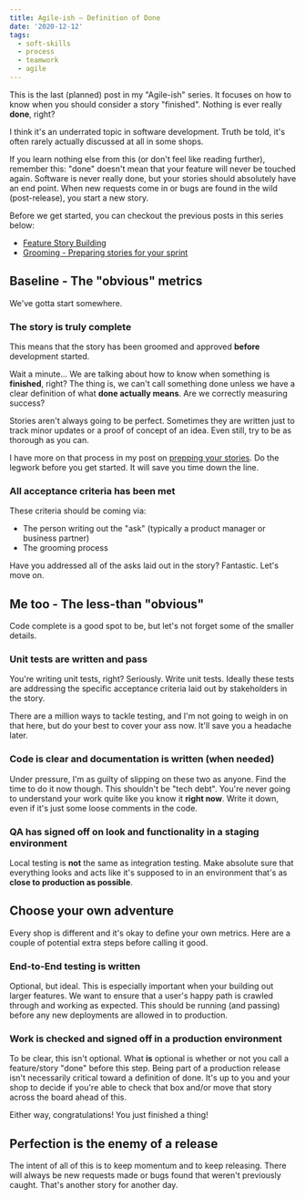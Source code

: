 ```yaml
---
title: Agile-ish — Definition of Done
date: '2020-12-12'
tags:
  - soft-skills
  - process
  - teamwork
  - agile
---
```


This is the last (planned) post in my "Agile-ish" series. It focuses on how to know when you should consider a story "finished". Nothing is ever really **done**, right?

I think it's an underrated topic in software development. Truth be told, it's often rarely actually discussed at all in some shops.

If you learn nothing else from this (or don't feel like reading further), remember this: "done" doesn't mean that your feature will never be touched again. Software is never really done, but your stories should absolutely have an end point. When new requests come in or bugs are found in the wild (post-release), you start a new story.

Before we get started, you can checkout the previous posts in this series below:

* [Feature Story Building](https://roberthigdon.dev/posts/agile-feature-building/)
* [Grooming - Preparing stories for your sprint](https://roberthigdon.dev/posts/agile-grooming-for-sprint/)

## Baseline - The "obvious" metrics

We've gotta start somewhere.

### The story is truly complete

This means that the story has been groomed and approved **before** development started.

Wait a minute... We are talking about how to know when something is **finished**, right? The thing is, we can't call something done unless we have a clear definition of what **done actually means**. Are we correctly measuring success?

Stories aren't always going to be perfect. Sometimes they are written just to track minor updates or a proof of concept of an idea. Even still, try to be as thorough as you can. 

I have more on that process in my post on [prepping your stories](https://roberthigdon.dev/posts/agile-grooming-for-sprint/). Do the legwork before you get started. It will save you time down the line.

### All acceptance criteria has been met

These criteria should be coming via:

* The person writing out the "ask" (typically a product manager or business partner)
* The grooming process

Have you addressed all of the asks laid out in the story? Fantastic. Let's move on.

## Me too - The less-than "obvious"

Code complete is a good spot to be, but let's not forget some of the smaller details.

### Unit tests are written and pass

You're writing unit tests, right? Seriously. Write unit tests. Ideally these tests are addressing the specific acceptance criteria laid out by stakeholders in the story. 

There are a million ways to tackle testing, and I'm not going to weigh in on that here, but do your best to cover your ass now. It'll save you a headache later.

### Code is clear and documentation is written (when needed)

Under pressure, I'm as guilty of slipping on these two as anyone. Find the time to do it now though. This shouldn't be "tech debt". You're never going to understand your work quite like you know it **right now**. Write it down, even if it's just some loose comments in the code.

### QA has signed off on look and functionality in a staging environment

Local testing is **not** the same as integration testing. Make absolute sure that everything looks and acts like it's supposed to in an environment that's as **close to production as possible**.

## Choose your own adventure

Every shop is different and it's okay to define your own metrics. Here are a couple of potential extra steps before calling it good.

### End-to-End testing is written

Optional, but ideal. This is especially important when your building out larger features. We want to ensure that a user's happy path is crawled through and working as expected. This should be running (and passing) before any new deployments are allowed in to production.

### Work is checked and signed off in a production environment

To be clear, this isn't optional. What **is** optional is whether or not you call a feature/story "done" before this step. Being part of a production release isn't necessarily critical toward a definition of done. It's up to you and your shop to decide if you're able to check that box and/or move that story across the board ahead of this.

Either way, congratulations! You just finished a thing!

## Perfection is the enemy of a release

The intent of all of this is to keep momentum and to keep releasing. There will always be new requests made or bugs found that weren't previously caught. That's another story for another day. 

